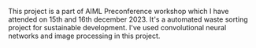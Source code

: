 This project is a part of AIML Preconference workshop which I have attended on 15th and 16th december 2023.
It's a automated waste sorting project for sustainable development.
I've used convolutional neural networks and image processing in this project.

